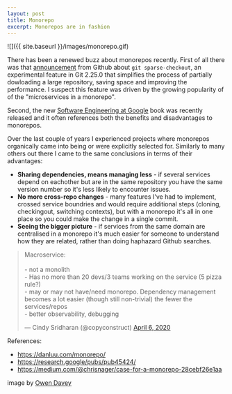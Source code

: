 ```yaml
---
layout: post
title: Monorepo
excerpt: Monorepos are in fashion
---
```


![]({{ site.baseurl }}/images/monorepo.gif)

There has been a renewed buzz about monorepos recently.
First of all there was that [announcement](https://github.blog/2020-01-13-highlights-from-git-2-25/
) from Github about `git sparse-checkout`, an experimental feature in Git 2.25.0 that simplifies the process of partially dowloading a large repository, saving space and improving the performance. I suspect this feature was driven by the growing popularity of of the "microservices in a monorepo".

Second, the new [Software Engineering at Google](https://amzn.to/2RKSkDA) book was recently released and it often references both the benefits and disadvantages to monorepos.

Over the last couple of years I experienced projects where monorepos organically came into being or were explicitly selected for. Similarly to many others out there I came to the same conclusions in terms of their advantages:
- **Sharing dependencies, means managing less** - if several services depend on eachother but are in the same repository you have the same version number so it's less likely to encounter issues.
- **No more cross-repo changes** - many features I've had to implement, crossed service boundries and would require additional steps (cloning, checkingout, switching contexts), but with a monorepo it's all in one place so you could make the change in a single commit.
- **Seeing the bigger picture** - if services from the same domain are centralised in a monorepo it's much easier for someone to understand how they are related, rather than doing haphazard Github searches.

<blockquote class="twitter-tweet"><p lang="en" dir="ltr">Macroservice:<br><br>- not a monolith<br>- Has no more than 20 devs/3 teams working on the service (5 pizza rule?)<br>- may or may not have/need monorepo. Dependency management becomes a lot easier (though still non-trivial) the fewer the services/repos<br>- better observability, debugging</p>&mdash; Cindy Sridharan (@copyconstruct) <a href="https://twitter.com/copyconstruct/status/1247131341851783168?ref_src=twsrc%5Etfw">April 6, 2020</a></blockquote> <script async src="https://platform.twitter.com/widgets.js" charset="utf-8"></script>

References:
- https://danluu.com/monorepo/
- https://research.google/pubs/pub45424/
- https://medium.com/@chrisnager/case-for-a-monorepo-28cebf26e1aa

image by [Owen Davey](https://www.owendavey.com/)